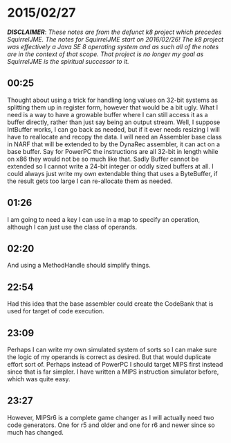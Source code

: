 # 2015/02/27

***DISCLAIMER***: _These notes are from the defunct k8 project which_
_precedes SquirrelJME. The notes for SquirrelJME start on 2016/02/26!_
_The k8 project was effectively a Java SE 8 operating system and as such_
_all of the notes are in the context of that scope. That project is no_
_longer my goal as SquirrelJME is the spiritual successor to it._

## 00:25

Thought about using a trick for handling long values on 32-bit systems as
splitting them up in register form, however that would be a bit ugly. What I
need is a way to have a growable buffer where I can still access it as a
buffer directly, rather than just say being an output stream. Well, I suppose
IntBuffer works, I can go back as needed, but if it ever needs resizing I will
have to reallocate and recopy the data. I will need an Assembler base class in
NARF that will be extended to by the DynaRec assembler, it can act on a base
buffer. Say for PowerPC the instructions are all 32-bit in length while on x86
they would not be so much like that. Sadly Buffer cannot be extended so I
cannot write a 24-bit integer or oddly sized buffers at all. I could always
just write my own extendable thing that uses a ByteBuffer, if the result gets
too large I can re-allocate them as needed.

## 01:26

I am going to need a key I can use in a map to specify an operation, although
I can just use the class of operands.

## 02:20

And using a MethodHandle should simplify things.

## 22:54

Had this idea that the base assembler could create the CodeBank that is used
for target of code execution.

## 23:09

Perhaps I can write my own simulated system of sorts so I can make sure the
logic of my operands is correct as desired. But that would duplicate effort
sort of. Perhaps instead of PowerPC I should target MIPS first instead since
that is far simpler. I have written a MIPS instruction simulator before, which
was quite easy.

## 23:27

However, MIPSr6 is a complete game changer as I will actually need two code
generators. One for r5 and older and one for r6 and newer since so much has
changed.

